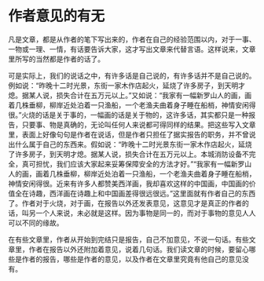 # 作者意见的有无

凡是文章，都是从作者的笔下写出来的，作者在自己的经验范围以内，对于一事、一物或一理、一情，有话要告诉大家，这才写出文章来代替言语。这样说来，文章里所写的当然都是作者的话了。

可是实际上，我们的说话之中，有许多话是自己说的，有许多话并不是自己说的。例如说：“昨晚十二时光景，东街一家木作店起火，延烧了许多房子，到天明才熄。据某人说，损失合计在五万元以上。”又如说：“我家有一幅新罗山人的画，画着几株垂柳，柳岸近处泊着一只渔船，一个老渔夫曲着身子睡在船梢，神情安闲得很。”火烧的话是关于事的，一幅画的话是关于物的，这许多话，其实都只是一种报告，只要事、物是真确的，无论叫任何人来说都可得同样的结果。把这些写入文章里，表面上好像句句是作者在说话，但是作者只担任了据实报告的职务，并不曾说出什么属于自己的东西来。假如说：“昨晚十二时光景东街一家木作店起火，延烧了许多房子，到天明才熄。据某人说，损失合计在五万元以上。本城消防设备不完全，真可担忧，我们应该大家起来妥筹保障安全的方法才好。”“我家有一幅新罗山人的画，画着几株垂柳，柳岸近处泊着一只渔船，一个老渔夫曲着身子睡在船梢，神情安闲得很。近来有许多人都赞美西洋画，我却喜欢这样的中国画，中国画的价值全在诗趣，西洋画在诗趣上和中国画差得很远很远。”这里面就有作者自己的东西了。作者对于火烧，对于画，在报告以外还发表意见，这意见才是真正的作者的话，叫另一个人来说，未必就是这样。因为事物是同一的，而对于事物的意见人人可以不同的缘故。

在有些文章里，作者从开始到完结只是报告，自己不加意见，不说一句话。有些文章里，作者在报告以外还附加着意见，说着几句话。我们读文章的时候，要留心哪些是作者的报告，哪些是作者的意见，以及作者在文章里究竟有他自己的意见没有。
